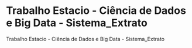 # Trabalho Estacio - Ciência de Dados e Big Data - Sistema_Extrato
 Trabalho Estacio - Ciência de Dados e Big Data - Sistema_Extrato
